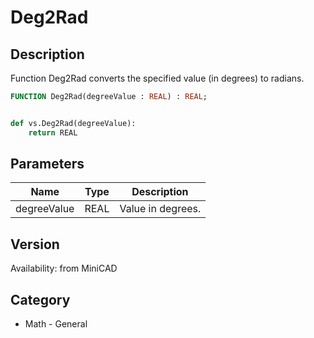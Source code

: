 # Deg2Rad

## Description
Function Deg2Rad converts the specified value (in degrees) to radians.

```pascal
FUNCTION Deg2Rad(degreeValue : REAL) : REAL;
```

```python

def vs.Deg2Rad(degreeValue):
    return REAL
```

## Parameters
|Name|Type|Description|
|---|---|---|
|degreeValue|REAL|Value in degrees.|

## Version
Availability: from MiniCAD
## Category
* Math - General

